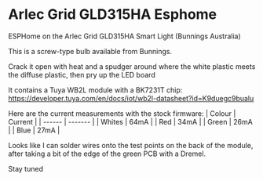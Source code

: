 # Arlec Grid GLD315HA Esphome
ESPHome on the Arlec Grid GLD315HA Smart Light (Bunnings Australia)

This is a screw-type bulb available from Bunnings.

Crack it open with heat and a spudger around where the white plastic meets the diffuse plastic, then pry up the LED board

It contains a Tuya WB2L module with a BK7231T chip:
https://developer.tuya.com/en/docs/iot/wb2l-datasheet?id=K9duegc9bualu


Here are the current measurements with the stock firmware:
| Colour | Current |
| ------ | ------- |
| Whites | 64mA    |
| Red    | 34mA    |
| Green  | 26mA    |
| Blue   | 27mA    |

Looks like I can solder wires onto the test points on the back of the module, after taking a bit of the edge of the green PCB with a Dremel.

Stay tuned
